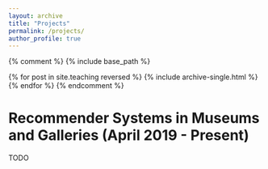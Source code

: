 ```yaml
---
layout: archive
title: "Projects"
permalink: /projects/
author_profile: true
---
```

{% comment %} {% include base_path %}

{% for post in site.teaching reversed %}
  {% include archive-single.html %}
{% endfor %} {% endcomment %}

Recommender Systems in Museums and Galleries (April 2019 - Present)
=======
TODO

